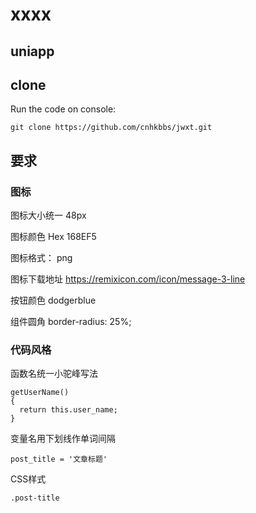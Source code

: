 # xxxx

## uniapp

## clone

Run the code on console:

```
git clone https://github.com/cnhkbbs/jwxt.git

```

## 要求
### 图标
图标大小统一 48px

图标颜色 Hex 168EF5

图标格式： png

图标下载地址 https://remixicon.com/icon/message-3-line

按钮颜色 dodgerblue

组件圆角 border-radius: 25%;
### 代码风格
函数名统一小驼峰写法
```
getUserName()
{
  return this.user_name;
}
```
变量名用下划线作单词间隔

```
post_title = '文章标题'
```

CSS样式

```
.post-title
```
